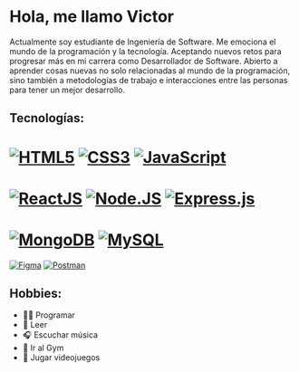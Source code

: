 # Hola, me llamo Victor

Actualmente soy estudiante de Ingeniería de Software. Me emociona el mundo de la programación y la tecnología. Aceptando nuevos retos para progresar más en mi carrera como Desarrollador de Software. Abierto a aprender cosas nuevas no solo relacionadas al mundo de la programación, sino también a metodologías de trabajo e interacciones entre las personas para tener un mejor desarrollo.

## Tecnologías: 
[![HTML5](https://img.shields.io/badge/html5-%23E34F26.svg?style=for-the-badge&logo=html5&logoColor=white&labelColor=101010)]()
[![CSS3](https://img.shields.io/badge/css3-%231572B6.svg?style=for-the-badge&logo=css3&logoColor=white&labelColor=101010)]()
[![JavaScript](https://img.shields.io/badge/JavaScript-F7DF1E?style=for-the-badge&logo=javascript&logoColor=white&labelColor=101010)]()
=============

[![ReactJS](https://img.shields.io/badge/react-61DBFB?logo=react&style=for-the-badge&logoColor=white&labelColor=101010)]()
[![Node.JS](https://img.shields.io/badge/Node.JS-339933?style=for-the-badge&logo=node.js&logoColor=white&labelColor=101010)]()
[![Express.js](https://img.shields.io/badge/express.js-%23404d59.svg?style=for-the-badge&logo=express&logoColor=white&labelColor=101010)]()
=============

[![MongoDB](https://img.shields.io/badge/MongoDB-47A248?style=for-the-badge&logo=mongodb&logoColor=white&labelColor=101010)]()
[![MySQL](https://img.shields.io/badge/MySQL-4479A1?style=for-the-badge&logo=mysql&logoColor=white&labelColor=101010)]()
=============
[![Figma](https://img.shields.io/badge/Figma-222?style=for-the-badge&logo=figma&logoColor=white&labelColor=101010)]()
[![Postman](https://img.shields.io/badge/Postman-FF6C37?style=for-the-badge&logo=postman&logoColor=white&labelColor=101010)]()

## Hobbies: 
- 👨‍💻 Programar
- 📖 Leer
- 🎧 Escuchar música
- 💪 Ir al Gym
- 👾 Jugar videojuegos
